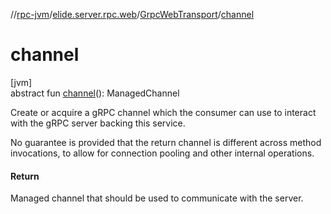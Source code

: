 //[rpc-jvm](../../../index.md)/[elide.server.rpc.web](../index.md)/[GrpcWebTransport](index.md)/[channel](channel.md)

# channel

[jvm]\
abstract fun [channel](channel.md)(): ManagedChannel

Create or acquire a gRPC channel which the consumer can use to interact with the gRPC server backing this service.

No guarantee is provided that the return channel is different across method invocations, to allow for connection pooling and other internal operations.

#### Return

Managed channel that should be used to communicate with the server.
